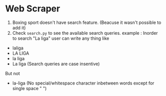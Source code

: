 # Web Scraper

1. Boxing sport doesn't have search feature. (Beacuse it wasn't possible to add it)
2. Check `search.py` to see the available search queries. 
example : Inorder to search "La liga" user can write any thing like
- laliga
- LA LIGA
- la liga
- La liga 
(Search queries are case insentive)

But not
- la-liga
(No special/whitespace character inbetween words except for single space " ")